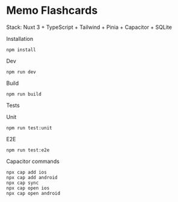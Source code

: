 # Memo Flashcards

Stack: Nuxt 3 + TypeScript + Tailwind + Pinia + Capacitor + SQLite

Installation

```
npm install
```

Dev

```
npm run dev
```

Build

```
npm run build
```

Tests

Unit

```
npm run test:unit
```

E2E

```
npm run test:e2e
```

Capacitor commands

```
npx cap add ios
npx cap add android
npx cap sync
npx cap open ios
npx cap open android
```
